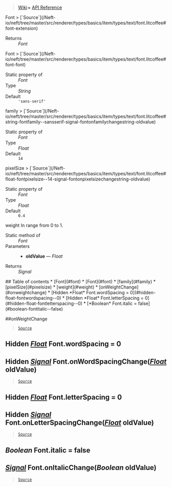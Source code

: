 > [Wiki](Home) ▸ [API Reference](API-Reference)

<dl></dl>
Font
> [`Source`](/Neft-io/neft/tree/master/src/renderer/types/basics/item/types/text/font.litcoffee#font-extension)

<dl><dt>Returns</dt><dd><i>Font</i></dd></dl>
Font
> [`Source`](/Neft-io/neft/tree/master/src/renderer/types/basics/item/types/text/font.litcoffee#font-font)

<dl><dt>Static property of</dt><dd><i>Font</i></dd><dt>Type</dt><dd><i>String</i></dd><dt>Default</dt><dd><code>'sans-serif'</code></dd></dl>
family
> [`Source`](/Neft-io/neft/tree/master/src/renderer/types/basics/item/types/text/font.litcoffee#string-fontfamily--sansserif-signal-fontonfamilychangestring-oldvalue)

<dl><dt>Static property of</dt><dd><i>Font</i></dd><dt>Type</dt><dd><i>Float</i></dd><dt>Default</dt><dd><code>14</code></dd></dl>
pixelSize
> [`Source`](/Neft-io/neft/tree/master/src/renderer/types/basics/item/types/text/font.litcoffee#float-fontpixelsize--14-signal-fontonpixelsizechangestring-oldvalue)

<dl><dt>Static property of</dt><dd><i>Font</i></dd><dt>Type</dt><dd><i>Float</i></dd><dt>Default</dt><dd><code>0.4</code></dd></dl>
weight
In range from 0 to 1.

<dl><dt>Static method of</dt><dd><i>Font</i></dd><dt>Parameters</dt><dd><ul><li><b>oldValue</b> — <i>Float</i></li></ul></dd><dt>Returns</dt><dd><i>Signal</i></dd></dl>
## Table of contents
    * [Font](#font)
    * [Font](#font)
    * [family](#family)
    * [pixelSize](#pixelsize)
    * [weight](#weight)
  * [onWeightChange](#onweightchange)
  * [Hidden *Float* Font.wordSpacing = 0](#hidden-float-fontwordspacing--0)
  * [Hidden *Float* Font.letterSpacing = 0](#hidden-float-fontletterspacing--0)
  * [*Boolean* Font.italic = false](#boolean-fontitalic--false)

##onWeightChange
> [`Source`](/Neft-io/neft/tree/master/src/renderer/types/basics/item/types/text/font.litcoffee#signal-fontonweightchangefloat-oldvalue)

Hidden [*Float*](/Neft-io/neft/wiki/Utils-API.md#boolean-isfloatany-value) Font.wordSpacing = 0
-----------------------------------
## Hidden [*Signal*](/Neft-io/neft/wiki/Signal-API.md#class-signal) Font.onWordSpacingChange([*Float*](/Neft-io/neft/wiki/Utils-API.md#boolean-isfloatany-value) oldValue)

> [`Source`](/Neft-io/neft/tree/master/src/renderer/types/basics/item/types/text/font.litcoffee#hidden-float-fontwordspacing--0-hidden-signal-fontonwordspacingchangefloat-oldvalue)

Hidden [*Float*](/Neft-io/neft/wiki/Utils-API.md#boolean-isfloatany-value) Font.letterSpacing = 0
-------------------------------------
## Hidden [*Signal*](/Neft-io/neft/wiki/Signal-API.md#class-signal) Font.onLetterSpacingChange([*Float*](/Neft-io/neft/wiki/Utils-API.md#boolean-isfloatany-value) oldValue)

> [`Source`](/Neft-io/neft/tree/master/src/renderer/types/basics/item/types/text/font.litcoffee#hidden-float-fontletterspacing--0-hidden-signal-fontonletterspacingchangefloat-oldvalue)

*Boolean* Font.italic = false
-----------------------------
## [*Signal*](/Neft-io/neft/wiki/Signal-API.md#class-signal) Font.onItalicChange(*Boolean* oldValue)

> [`Source`](/Neft-io/neft/tree/master/src/renderer/types/basics/item/types/text/font.litcoffee#boolean-fontitalic--false-signal-fontonitalicchangeboolean-oldvalue)

